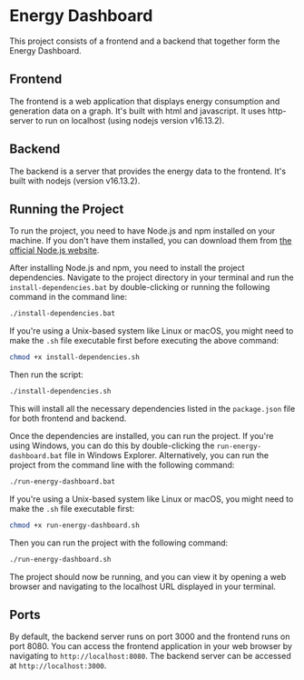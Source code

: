 # Energy Dashboard

This project consists of a frontend and a backend that together form the Energy Dashboard.

## Frontend

The frontend is a web application that displays energy consumption and generation data on a graph. It's built with html and javascript. It uses http-server to run on localhost (using nodejs version v16.13.2).

## Backend

The backend is a server that provides the energy data to the frontend. It's built with nodejs (version v16.13.2).

## Running the Project

To run the project, you need to have Node.js and npm installed on your machine. If you don't have them installed, you can download them from [the official Node.js website](https://nodejs.org/).

After installing Node.js and npm, you need to install the project dependencies. Navigate to the project directory in your terminal and run the `install-dependencies.bat` by double-clicking or running the following command in the command line:

```bash
./install-dependencies.bat
```

If you're using a Unix-based system like Linux or macOS, you might need to make the `.sh` file executable first before executing the above command:

```bash
chmod +x install-dependencies.sh
```

Then run the script:

```bash
./install-dependencies.sh
```

This will install all the necessary dependencies listed in the `package.json` file for both frontend and backend.

Once the dependencies are installed, you can run the project. If you're using Windows, you can do this by double-clicking the `run-energy-dashboard.bat` file in Windows Explorer. Alternatively, you can run the project from the command line with the following command:

```bash
./run-energy-dashboard.bat
```

If you're using a Unix-based system like Linux or macOS, you might need to make the `.sh` file executable first:

```bash
chmod +x run-energy-dashboard.sh
```

Then you can run the project with the following command:

```bash
./run-energy-dashboard.sh
```

The project should now be running, and you can view it by opening a web browser and navigating to the localhost URL displayed in your terminal.

## Ports

By default, the backend server runs on port 3000 and the frontend runs on port 8080. You can access the frontend application in your web browser by navigating to `http://localhost:8080`. The backend server can be accessed at `http://localhost:3000`.

